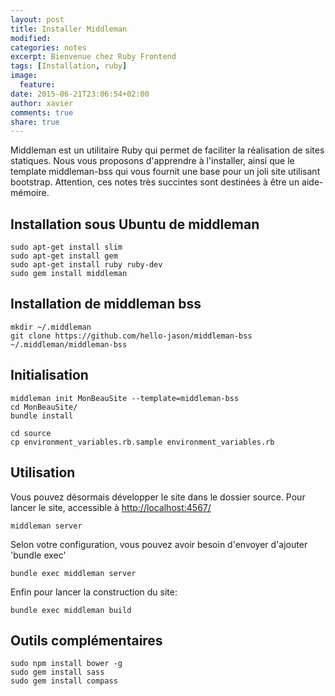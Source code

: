 ```yaml
---
layout: post
title: Installer Middleman
modified:
categories: notes
excerpt: Bienvenue chez Ruby Frontend
tags: [Installation, ruby]
image:
  feature:
date: 2015-06-21T23:06:54+02:00
author: xavier
comments: true
share: true
---
```


Middleman est un utilitaire Ruby qui permet de faciliter la réalisation de sites statiques.
Nous vous proposons d'apprendre à l'installer, ainsi que le template middleman-bss qui vous fournit une base pour un joli site utilisant bootstrap. Attention, ces notes très succintes sont destinées à être un aide-mémoire.

## Installation sous Ubuntu de middleman

	sudo apt-get install slim
	sudo apt-get install gem
	sudo apt-get install ruby ruby-dev
	sudo gem install middleman

## Installation de middleman bss
	
	mkdir ~/.middleman
	git clone https://github.com/hello-jason/middleman-bss ~/.middleman/middleman-bss

## Initialisation

	middleman init MonBeauSite --template=middleman-bss
	cd MonBeauSite/
	bundle install

	cd source
	cp environment_variables.rb.sample environment_variables.rb

## Utilisation

Vous pouvez désormais développer le site dans le dossier source.
Pour lancer le site, accessible à [http://localhost:4567/](http://localhost:4567/)

	middleman server

Selon votre configuration, vous pouvez avoir besoin d'envoyer d'ajouter 'bundle exec'

	bundle exec middleman server

Enfin pour lancer la construction du site:

	bundle exec middleman build


## Outils complémentaires

	sudo npm install bower -g
	sudo gem install sass
	sudo gem install compass
